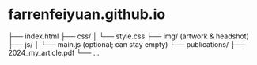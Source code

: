 # farrenfeiyuan.github.io
├── index.html
├── css/
│   └── style.css
├── img/          (artwork & headshot)
├── js/
│   └── main.js   (optional; can stay empty)
└── publications/
    ├── 2024_my_article.pdf
    └── …
